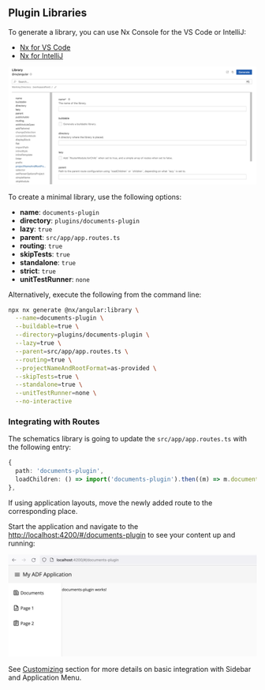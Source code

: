## Plugin Libraries

To generate a library, you can use Nx Console for the VS Code or IntelliJ:

- [Nx for VS Code](https://marketplace.visualstudio.com/items?itemName=nrwl.angular-console)
- [Nx for IntelliJ](https://plugins.jetbrains.com/plugin/21060-nx-console)

![Library Nx UI](./images/library-nx-ui.png)

To create a minimal library, use the following options:

- **name**: `documents-plugin`
- **directory**: `plugins/documents-plugin`
- **lazy**: `true`
- **parent**: `src/app/app.routes.ts`
- **routing**: `true`
- **skipTests**: `true`
- **standalone**: `true`
- **strict**: `true`
- **unitTestRunner**: `none`

Alternatively, execute the following from the command line:

```sh
npx nx generate @nx/angular:library \
  --name=documents-plugin \
  --buildable=true \
  --directory=plugins/documents-plugin \
  --lazy=true \
  --parent=src/app/app.routes.ts \
  --routing=true \
  --projectNameAndRootFormat=as-provided \
  --skipTests=true \
  --standalone=true \
  --unitTestRunner=none \
  --no-interactive
```

### Integrating with Routes

The schematics library is going to update the `src/app/app.routes.ts` with the following entry:

```ts
{ 
  path: 'documents-plugin', 
  loadChildren: () => import('documents-plugin').then((m) => m.documentsPluginRoutes) 
},
```

If using application layouts, move the newly added route to the corresponding place.

Start the application and navigate to the <http://localhost:4200/#/documents-plugin> to see your content up and running:

![Library Component at Runtime](./images/library-component-at-runtime.png)

See [Customizing](./customizing.md) section for more details on basic integration with Sidebar and Application Menu.
